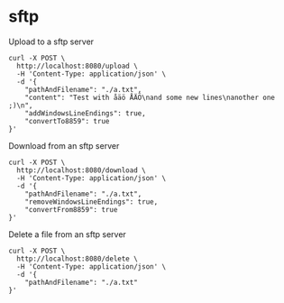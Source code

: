 # sftp

Upload to a sftp server

	
	curl -X POST \
	  http://localhost:8080/upload \
	  -H 'Content-Type: application/json' \
	  -d '{
		"pathAndFilename": "./a.txt",
		"content": "Test with åäö ÅÄÖ\nand some new lines\nanother one ;)\n",
		"addWindowsLineEndings": true,
		"convertTo8859": true
	}'

Download from an sftp server

	
	curl -X POST \
	  http://localhost:8080/download \
	  -H 'Content-Type: application/json' \
	  -d '{
		"pathAndFilename": "./a.txt",
		"removeWindowsLineEndings": true,
		"convertFrom8859": true
	}'

Delete a file from an sftp server

	
	curl -X POST \
	  http://localhost:8080/delete \
	  -H 'Content-Type: application/json' \
	  -d '{
		"pathAndFilename": "./a.txt"
	}'